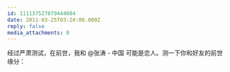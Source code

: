 ```yaml
---
id: 111137527879444084
date: 2011-03-25T03:24:00.000Z
reply: false
media_attachments: 0
---
```


经过严肃测试，在前世，我和 @张涛 - 中国 可能是恋人。测一下你和好友的前世缘分： ​​​​

